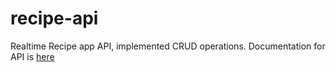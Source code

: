 # recipe-api

Realtime Recipe app API, implemented CRUD operations. 
Documentation for API is [here](https://documenter.getpostman.com/view/10808705/T1LJkTua?version=latest)
